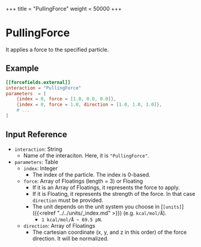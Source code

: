 +++
title = "PullingForce"
weight = 50000
+++

# PullingForce

It applies a force to the specified particle.

## Example

```toml
[[forcefields.external]]
interaction = "PullingForce"
parameters  = [
    {index = 0, force = [1.0, 0.0, 0.0]},
    {index = 0, force = 1.0, direction = [1.0, 1.0, 1.0]},
    # ...
]
```

## Input Reference

- `interaction`: String
  - Name of the interaciton. Here, it is `"PullingForce"`.
- `parameters`: Table
  - `index`: Integer
    - The index of the particle. The index is 0-based.
  - `force`: Array of Floatings (length = 3) or Floating
    - If it is an Array of Floatings, it represents the force to apply.
    - If it is Floating, it represents the strength of the force. In that case `direction` must be provided.
    - The unit depends on the unit system you choose in [`[units]`]({{<relref "../../units/_index.md" >}}) (e.g. `kcal/mol/Å`).
       - `1 kcal/mol/Å ~ 69.5 pN`.
  - `direction`: Array of Floatings
    - The cartesian coordinate (x, y, and z in this order) of the force direction. It will be normalized.
